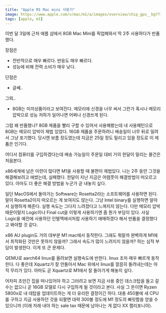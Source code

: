 ```yaml
---
title: "Apple M1 Mac mini 사용기"
image: https://www.apple.com/v/mac/m1/a/images/overview/chip_gpu__bg7771yvjbpu_large_2x.jpg
tags: [apple, m1]
---
```


이번 달 3일에 근처 애플 샵에서 8GB Mac Mini를 픽업해와서 딱 2주 사용하다가 반품했다. 

장점은
- 전반적으로 매우 빠르다. 반응도 매우 빠르다.
- 성능에 비해 전력 소비가 매우 낮다.

단점은
- 글쎄..

그외..
- 8GB는 미끼상품이라고 보여진다. 메모리에 신경을 너무 써서 그런가 혹시나 메모리 압박으로 성능 저하가 일어나면 어쩌나 신경쓰게 된다.

그럼 왜 반품했나? 8GB 제품을 빨리 구할 수 있어서 사용해봤는데 내 사용패턴으로 8GB는 메모리 압박이 제법 있었다. 16GB 제품을 주문하려니 배송일이 너무 뒤로 밀려서 그냥 포기했다. 당시엔 보름 정도였는데 지금은 25일 정도 밀리고 있을 정도로 이 제품은 인기다.

어디서 컴퓨터를 구입하겠다는데 배송 가능일이 주문일 대비 거의 한달이 밀리는 물건은 처음본다.

x86세계에 남은 미련이 많다면 M1을 사용할 때 불편이 제법있다. 나는 2주 동안 그것을 해결해보려고 애썼는데, 실패했다. 한달이 지난 지금은 어렴풋이 해결방법이 떠오르고 있다. 아마도 더 좋은 해결 방법을 누군가 곧 내놓지 싶다. 

일단 MacOS에서 돌아가는 Software는 Rosetta2라는 소프트웨어를 사용하면 된다. 말이 Rosetta2이지 떠오르는 게 보여지도 않는다. 그냥 Intel binary를 실행하면 알아서 실행하게 해준다. 실행 속도는 그다지 느려졌다고 느껴지지 않는다. 다만 메모리 압박 때문이랄지 Logic이나 Final cut을 이렇게 사용하기엔 좀 뭔가 부담이 있다. 사실 Logic을 예전에 사용하던 인텔맥에서처럼 사용하기 애매하겠다 해서 반품을 결정했다고 봐야할 것 같다.

x86 AU plugin도 거의 대부분 M1 mac에서 동작한다. 그래도 뭐랄까 완벽하게 M1에서 최적화된 것만은 못하지 않을까? 그래서 속도가 많이 느려지지 않을까? 하는 심적 부담이 발생한다. 이게 또 큰 문제다. 

QEMU로 aarch64 linux를 올려보면 실행속도에 반한다. linux 조차 매우 빠르게 동작한다. 다 좋은데 Xquartz가 잘 안돌아서 Mac 위에서 linux를 깔끔히 돌려내는데는 아직 무리가 있다. 아마도 곧 Xquartz로 M1에서 잘 돌아가게 해놓지 싶다. 

어차피 조만간 집을 떠나있어야 하고 그러려고 보면 지금 사용 중인 데스크탑을 들고 갈 수는 없으니 곧 16GB 모델로 다시 구입하게 될 것이라고 본다. 사실 그 돈이면 Ryzen 5800x로 내 데탑을 업데이트하는 게 더 유리한 결정이긴 하다. 대충 450불에 새 CPU를 구하고 지금 사용하던 것을 되팔면 대략 300불 정도에 M1 정도의 빠릿함을 얻을 수 있으니까 (이래 저래 내야 하는 sale tax 때문에 남아나는 게 없다 XX 캘리포니아).